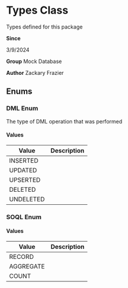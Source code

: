 # Types Class

Types defined for this package

**Since** 

3/9/2024

**Group** Mock Database

**Author** Zackary Frazier

## Enums
### DML Enum

The type of DML operation that was performed

#### Values
| Value | Description |
|-------|-------------|
| INSERTED |  |
| UPDATED |  |
| UPSERTED |  |
| DELETED |  |
| UNDELETED |  |
### SOQL Enum

#### Values
| Value | Description |
|-------|-------------|
| RECORD |  |
| AGGREGATE |  |
| COUNT |  |